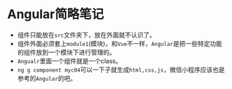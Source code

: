 # Angular简略笔记

* 组件只能放在`src`文件夹下，放在外面就不认识了。
* 组件外面必须套上`module1`(模块)，和`Vue`不一样，`Angular`是把一些特定功能的组件放到一个模块下进行管理的。
* `Angualr`里面一个组件就是一个class。
* `ng g component myc04`可以一下子就生成`html,css,js`，微信小程序应该也是参考的`Angular`的吧。